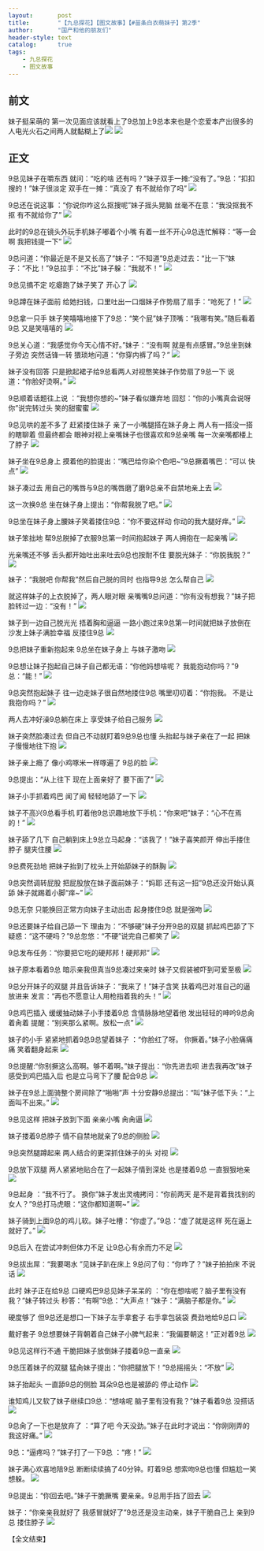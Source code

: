 ```yaml
---
layout:       post
title:        "【九总探花】【图文故事】【#苗条白衣萌妹子】第2季"
author:       "国产和他的朋友们"
header-style: text
catalog:      true
tags:
    - 九总探花
    - 图文故事
---
```


## 前文

妹子挺呆萌的 第一次见面应该就看上了9总加上9总本来也是个恋爱本产出很多的人电光火石之间两人就黏糊上了![](https://tju.7pzzv.us/tupian/forum/202504/03/175819qg6rwwgmmwxwdnw5.gif)
![](https://tju.7pzzv.us/tupian/forum/202504/03/175902dodedr5ptpr5tr3m.gif)

## 正文

9总见妹子在嚼东西 就问：“吃的啥 还有吗？”妹子双手一摊:“没有了。”9总：“扣扣搜的！”妹子很淡定 双手在一摊：“真没了 有不就给你了吗”
![](https://tju.7pzzv.us/tupian/forum/202504/11/102451gf13hlqzfpp3rvr8.gif)

9总还在说这事 ：“你说你咋这么抠搜呢”妹子摇头晃脑 丝毫不在意：“我没抠我不抠 有不就给你了”
![](https://tju.7pzzv.us/tupian/forum/202504/11/102507wizsvdhd9kd8z497.gif)

此时的9总在镜头外玩手机妹子嘟着个小嘴 有着一丝不开心9总连忙解释：“等一会啊 我把钱提一下”
![](https://tju.7pzzv.us/tupian/forum/202504/11/102528whoo4hu2doofo7gq.gif)

9总问道：“你最近是不是又长高了”妹子：“不知道”9总走过去：“比一下”妹子：“不比！”9总拉手：“不比”妹子躲：“我就不！”
![](https://tju.7pzzv.us/tupian/forum/202504/11/102540ylkqxqvqdahfujs2.gif)

9总见搞不定 吃瘪跑了妹子笑了 开心了
![](https://tju.7pzzv.us/tupian/forum/202504/11/102552o6ox23x2obygrgix.gif)

9总蹲在妹子面前 给她扫钱，口里吐出一口烟妹子作势扇了扇手：“呛死了！”
![](https://tju.7pzzv.us/tupian/forum/202504/11/102607qhijz1namqanaa2n.gif)

9总拿一只手 妹子笑嘻嘻地接下了9总：“笑个屁”妹子顶嘴：“我哪有笑。”随后看着9总 又是笑嘻嘻的
![](https://tju.7pzzv.us/tupian/forum/202504/11/102616xurmsqfe3r51sf5c.gif)

9总关心道：“我感觉你今天心情不好。”妹子：“没有啊 就是有点感冒。”9总坐到妹子旁边 突然话锋一转 猥琐地问道：“你穿内裤了吗？”
![](https://tju.7pzzv.us/tupian/forum/202504/11/102627u92emxd8ms2dm2me.gif)

妹子没有回答 只是掀起裙子给9总看两人对视憋笑妹子作势扇了9总一下 说道：“你脸好烫啊。”
![](https://tju.7pzzv.us/tupian/forum/202504/11/102638anozk0s0s4zj9s0j.gif)

9总顺着话题往上说 ：“我想你想的~”妹子看似嫌弃地 回怼：“你的小嘴真会说呀你”说完转过头 笑的甜蜜蜜
![](https://tju.7pzzv.us/tupian/forum/202504/11/102651e4801s8rv1s001ca.gif)

9总见哄的差不多了 赶紧搂住妹子 亲了一小嘴腿搭在妹子身上 两人有一搭没一搭的瞎聊着 但最终都会 眼神对视上亲嘴妹子也很喜欢和9总亲嘴 每一次亲嘴都楼上了脖子
![](https://tju.7pzzv.us/tupian/forum/202504/11/102701lxup6x61u666484r.gif)

妹子坐在9总身上 摸着他的脸提出：“嘴巴给你染个色吧~”9总撅着嘴巴：“可以 快点”
![](https://tju.7pzzv.us/tupian/forum/202504/11/102708r6ccavf6fvwcmvac.gif)

妹子凑过去 用自己的嘴唇与9总的嘴唇磨了磨9总亲不自禁地亲上去
![](https://tju.7pzzv.us/tupian/forum/202504/11/102726dhs9bbz8hhf1nfvv.gif)

这一次换9总 坐在妹子身上提出：“你帮我脱了吧。”
![](https://tju.7pzzv.us/tupian/forum/202504/11/102737jh597fbvbm7os567.gif)

9总坐在妹子身上腰妹子笑着搂住9总：“你不要这样动 你动的我大腿好痒。”
![](https://tju.7pzzv.us/tupian/forum/202504/11/102752mz4o7oaygzgal6bx.gif)

妹子笨拙地 帮9总脱掉了衣服9总第一时间抱起妹子 两人拥抱在一起亲嘴
![](https://tju.7pzzv.us/tupian/forum/202504/11/102806sldbmdj64uyluu9x.gif)

光亲嘴还不够 舌头都开始吐出来吐去9总也按耐不住 要脱光妹子：“你脱我脱？” 
![](https://tju.7pzzv.us/tupian/forum/202504/11/102818ynb4tkgakqjettpk.gif)

妹子：“我脱吧 你帮我”然后自己脱的同时 也指导9总 怎么帮自己
![](https://tju.7pzzv.us/tupian/forum/202504/11/102841v9tewewtpfe9ks7t.gif)

就这样妹子的上衣脱掉了，两人眼对眼 亲嘴嘴9总问道：“你有没有想我？”妹子把脸转过一边：“没有！”
![](https://tju.7pzzv.us/tupian/forum/202504/11/102853xp1zuk4kxm4ugpnk.gif)

妹子到一边自己脱光光 捂着胸和逼逼 一路小跑过来9总第一时间就把妹子放倒在沙发上妹子满脸幸福 反搂住9总
![](https://tju.7pzzv.us/tupian/forum/202504/11/102907f2vj22fyr0a2beaa.gif)

9总把妹子重新抱起来 9总坐在妹子身上 与妹子激吻
![](https://tju.7pzzv.us/tupian/forum/202504/11/102919z8x9llabv99q374r.gif)

9总想让妹子抱起自己妹子自己都无语：“你他妈想啥呢？ 我能抱动你吗？”9总：“能！”
![](https://tju.7pzzv.us/tupian/forum/202504/11/102931t2cqy6gzg42id2c4.gif)

9总突然抱起妹子 往一边走妹子很自然地搂住9总 嘴里叨叨着：“你抱我。 不是让我抱你吗？”
![](https://tju.7pzzv.us/tupian/forum/202504/11/102946i3gw9mm22xwy25xi.gif)

两人去冲好澡9总躺在床上 享受妹子给自己服务
![](https://tju.7pzzv.us/tupian/forum/202504/11/102958pij5tf8dj5mdtjf3.gif)

妹子突然脸凑过去 但自己不动就盯着9总9总也懂 头抬起与妹子亲在了一起 把妹子慢慢地往下抱
![](https://tju.7pzzv.us/tupian/forum/202504/11/103007y1roqqwqws2r7rfq.gif)

妹子亲上瘾了 像小鸡啄米一样啄遍了 9总的脸
![](https://tju.7pzzv.us/tupian/forum/202504/11/103018h2xxx2mq8w282nan.gif)

9总提出：“从上往下 现在上面亲好了 要下面了” 
![](https://tju.7pzzv.us/tupian/forum/202504/11/103028rz0867o7crv87czz.gif)

妹子小手抓着鸡巴 闻了闻 轻轻地舔了一下
![](https://tju.7pzzv.us/tupian/forum/202504/11/103037wl46icwieffeiwfd.gif)

妹子不高兴9总看手机 盯着他9总识趣地放下手机：“你来吧”妹子：“心不在焉的！” 
![](https://tju.7pzzv.us/tupian/forum/202504/11/103046sp8lded532z7d073.gif)

妹子舔了几下 自己躺到床上9总立马起身：“该我了！”妹子喜笑颜开 伸出手搂住脖子 腿夹住腰
![](https://tju.7pzzv.us/tupian/forum/202504/11/103055xig7v4cbowev4uua.gif)

9总费死劲地 把妹子抬到了枕头上开始舔妹子的酥胸
![](https://tju.7pzzv.us/tupian/forum/202504/11/103104mhxrrvoobs80ltkl.gif)

9总突然调转屁股 把屁股放在妹子面前妹子：“妈耶 还有这一招”9总还没开始认真舔 妹子就踢着小脚“痒~”
![](https://tju.7pzzv.us/tupian/forum/202504/11/103114jdytdg7tfty53maa.gif)

9总无奈 只能换回正常方向妹子主动出击 起身搂住9总 就是强吻
![](https://tju.7pzzv.us/tupian/forum/202504/11/103128o556ejki7nae5kod.gif)

9总还要妹子给自己舔一下 理由为：“不够硬”妹子分开9总的双腿 抓起鸡巴舔了下 疑惑：“这不硬吗？”9总忽悠：“不硬”说完自己都笑了
![](https://tju.7pzzv.us/tupian/forum/202504/11/103134qkp333pcdvv3x1zz.gif)

9总发布任务：“你要把它吃的硬邦邦！硬邦邦”
![](https://tju.7pzzv.us/tupian/forum/202504/11/103148lv0w50azgwwd5nv4.gif)

妹子原本看着9总 暗示亲我但真当9总凑过来亲时 妹子又假装被吓到可爱至极
![](https://tju.7pzzv.us/tupian/forum/202504/11/103202wsnq95qlwkfqqjz5.gif)

9总分开妹子的双腿 并且告诉妹子：“我来了！”妹子含笑 扶着鸡巴对准自己的逼放进来 发言：“再也不愿意让人用枪指着我的头！”
![](https://tju.7pzzv.us/tupian/forum/202504/11/103220xnznenjljzjorojz.gif)

9总鸡巴插入 缓缓抽动妹子小手搂着9总 含情脉脉地望着他 发出轻轻的呻吟9总肏着肏着 提醒：“别夹那么紧啊。放松一点”
![](https://tju.7pzzv.us/tupian/forum/202504/11/103239jcdm2wddx2mm4s1c.gif)

妹子的小手 紧紧地抓着9总9总望着妹子 ：“你脸红了呀。 你撅着。”妹子小脸痛痛痛 笑着翻身起来
![](https://tju.7pzzv.us/tupian/forum/202504/11/103251p01p0q4zt1uvw4sq.gif)

9总提醒:“你别撅这么高啊。够不着啊。”妹子提出：“你先进去呗 进去我再改”妹子感受到鸡巴插入后 也是立马弯下了腰 配合9总
![](https://tju.7pzzv.us/tupian/forum/202504/11/103306nsdub99ondqlb9d9.gif)

妹子在9总上面骑整个房间除了“啪啪”声 十分安静9总提出：“叫”妹子低下头：“上面叫不出来。”
![](https://tju.7pzzv.us/tupian/forum/202504/11/103314u4f4l2xmqjxklk7j.gif)

9总见这样 把妹子放到下面 亲亲小嘴 肏肏逼
![](https://tju.7pzzv.us/tupian/forum/202504/11/103322tevwg44oewvqjm4w.gif)

妹子搂着9总脖子 情不自禁地就亲了9总的侧脸
![](https://tju.7pzzv.us/tupian/forum/202504/11/103332srpubhqwu6k7nh8s.gif)

9总突然腿蹲起来 两人结合的更深抓住妹子的头 对视
![](https://tju.7pzzv.us/tupian/forum/202504/11/103347fe1zwb16ew464wb4.gif)

9总放下双腿 两人紧紧地贴合在了一起妹子情到深处 也是搂着9总 一直狠狠地亲
![](https://tju.7pzzv.us/tupian/forum/202504/11/103402fxr1g4rx4tvszzs1.gif)

9总起身 ：“我不行了。 换你”妹子发出灵魂拷问：“你前两天 是不是背着我找别的女人？”9总打马虎眼：“这你都知道啊~”
![](https://tju.7pzzv.us/tupian/forum/202504/11/103416l7hs2j86m030rwck.gif)

妹子骑到上面9总的鸡儿软。妹子吐槽：“你虚了。”9总：“虚了就是这样 死在逼上 就好了。”
![](https://tju.7pzzv.us/tupian/forum/202504/11/103429scqlo816s7oo8ooc.gif)

9总后入 在尝试冲刺但体力不足 让9总心有余而力不足
![](https://tju.7pzzv.us/tupian/forum/202504/11/103446oc1j11ddj9xd4xjx.gif)

9总拔出屌：“我要喝水 ”见妹子趴在床上 9总问了句：“你咋了？”妹子拍拍床 不说话
![](https://tju.7pzzv.us/tupian/forum/202504/11/103457mnvxnig0hc4sxxs9.gif)

此时 妹子正在给9总 口硬鸡巴9总见妹子呆呆的 ：“你在想啥呢？脑子里有没有我？”妹子转过头 秒答：“有啊”9总：“大声点！”妹子：“满脑子都是你。”
![](https://tju.7pzzv.us/tupian/forum/202504/11/103508bjzx5jue1ju2pcxf.gif)

硬度够了 但9总还是想口一下妹子左手拿套子 右手拿包装袋 费劲地给9总口
![](https://tju.7pzzv.us/tupian/forum/202504/11/103518iref99e2zdellnhf.gif)

戴好套子 9总想要妹子背朝着自己妹子小脾气起来：“我偏要朝这！”正对着9总
![](https://tju.7pzzv.us/tupian/forum/202504/11/103532ektgphamamsn7v0a.gif)

9总见这样行不通 干脆把妹子放倒妹子搂着9总一直亲
![](https://tju.7pzzv.us/tupian/forum/202504/11/103543odgv2johh6o540zz.gif)

9总压着妹子的双腿 猛肏妹子提出：“你把腿放下！”9总摇摇头：“不放”
![](https://tju.7pzzv.us/tupian/forum/202504/11/103610z60xzqt8e0es8r81.gif)

妹子抬起头 一直舔9总的侧脸 耳朵9总也是被舔的 停止动作
![](https://tju.7pzzv.us/tupian/forum/202504/11/103619zyesu3j5sebn3tes.gif)

谁知鸡儿又软了妹子继续口9总：“想啥呢 脑子里有没有我？”妹子看着9总 没搭话
![](https://tju.7pzzv.us/tupian/forum/202504/11/103630nf68xn7z2ndm98rp.gif)

9总肏了一下也是放弃了 ：“算了吧 今天没劲。”妹子在此时才说出：“你刚刚弄的我这好痛。”
![](https://tju.7pzzv.us/tupian/forum/202504/11/103646lf6ddgi9d6bif626.gif)

9总：“逼疼吗？”妹子打了一下9总 ：“疼！”
![](https://tju.7pzzv.us/tupian/forum/202504/11/103653g40z8l4maljz1fyj.gif)

妹子满心欢喜地陪9总 断断续续搞了40分钟。盯着9总 想索吻9总也懂 但尴尬一笑想躲。
![](https://tju.7pzzv.us/tupian/forum/202504/11/103704ls2y55j7djg0j5o5.gif)

9总提出：“你回去吧。”妹子干脆撅嘴 要亲亲。9总用手挡了回去
![](https://tju.7pzzv.us/tupian/forum/202504/11/103720uui5bz4ii4f9rgxx.gif)

妹子：“你亲亲我就好了 我感冒就好了”9总还是没主动亲，妹子干脆自己上 亲到9总 搂住脖子
![](https://tju.7pzzv.us/tupian/forum/202504/11/103729l2ydyks6y9j2knnr.gif)

【全文结束】